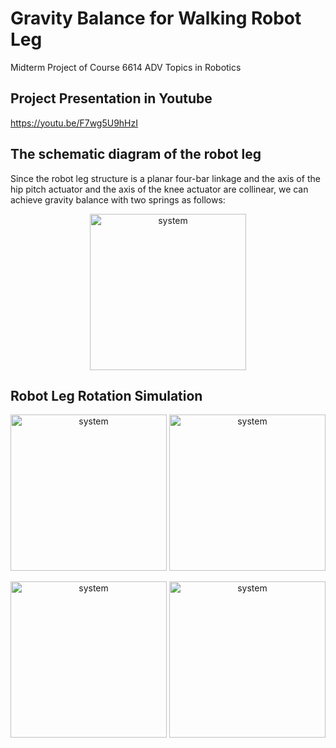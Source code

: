 # Gravity Balance for Walking Robot Leg
Midterm Project of Course 6614 ADV Topics in Robotics

## Project Presentation in Youtube
https://youtu.be/F7wg5U9hHzI

## The schematic diagram of the robot leg
Since the robot leg structure is a planar four-bar linkage and the axis of the hip pitch actuator and the axis of the knee actuator are collinear, we can achieve gravity balance with two springs as follows:

<p align="center">
    <img src="https://github.com/Qincheng-Sheng/Gravity_Balance_Robot_Leg/pictures/structure.png" alt="system" width= 250">
</p>


## Robot Leg Rotation Simulation


<p align="center">
    <img src="https://github.com/Qincheng-Sheng/Gravity_Balance_Robot_Leg/pictures/hip_pitch.png" alt="system" width= 250">
    <img src="https://github.com/Qincheng-Sheng/Gravity_Balance_Robot_Leg/pictures/hip_roll.png" alt="system" width= 250">
</p>

<p align="center">
    <img src="https://github.com/Qincheng-Sheng/Gravity_Balance_Robot_Leg/pictures/knee.png" alt="system" width= 250">
    <img src="https://github.com/Qincheng-Sheng/Gravity_Balance_Robot_Leg/pictures/mixed.png" alt="system" width= 250">
</p>
